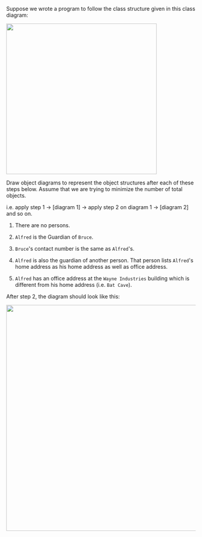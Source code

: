 <panel header="{{ icon_Q }} Draw an Object Diagram for the Class Diagram (Person-Guardian)">
<question>

Suppose we wrote a program to follow the class structure given in this class diagram:

<img src="{{baseUrl}}/modeling/modelingStructures/classDiagramsBasic/images/typicalClasssStructure.png" width="400" />
<p/>

Draw object diagrams to represent the object structures after each of these steps below. Assume that we are trying to minimize the number of total objects.

i.e. apply step 1 → [diagram 1] → apply step 2 on diagram 1 → [diagram 2] and so on.

1. There are no persons.

2. `Alfred` is the Guardian of `Bruce`.

3. `Bruce`'s contact number is the same as `Alfred`'s.

4. `Alfred` is also the guardian of another person. That person lists `Alfred`'s home address as his home address as well as office address.

5. `Alfred` has an office address at the `Wayne Industries` building which is different from his home address (i.e. `Bat Cave`).

<div slot="hint">

After step 2, the diagram should look like this:

<img src="{{baseUrl}}/uml/classDiagrams/combine/basic/images/objectDiagramsForClassDiagramHint.png" width="600" />

</div>

</question>

</panel>
